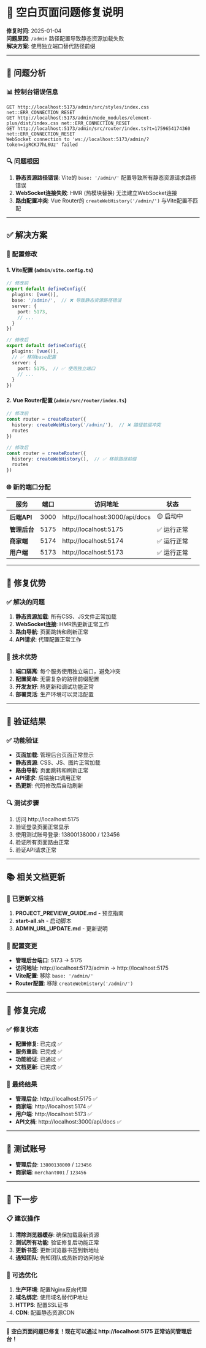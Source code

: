 # 🔧 空白页面问题修复说明

**修复时间**: 2025-01-04  
**问题原因**: `/admin` 路径配置导致静态资源加载失败  
**解决方案**: 使用独立端口替代路径前缀

---

## 🚨 问题分析

### 📊 控制台错误信息
```
GET http://localhost:5173/admin/src/styles/index.css net::ERR_CONNECTION_RESET
GET http://localhost:5173/admin/node_modules/element-plus/dist/index.css net::ERR_CONNECTION_RESET
GET http://localhost:5173/admin/src/router/index.ts?t=1759654174360 net::ERR_CONNECTION_RESET
WebSocket connection to 'ws://localhost:5173/admin/?token=igRCKJ7hL6Uz' failed
```

### 🔍 问题根因
1. **静态资源路径错误**: Vite的 `base: '/admin/'` 配置导致所有静态资源请求路径错误
2. **WebSocket连接失败**: HMR (热模块替换) 无法建立WebSocket连接
3. **路由配置冲突**: Vue Router的 `createWebHistory('/admin/')` 与Vite配置不匹配

---

## ✅ 解决方案

### 🔧 配置修改

#### 1. Vite配置 (`admin/vite.config.ts`)
```typescript
// 修改前
export default defineConfig({
  plugins: [vue()],
  base: '/admin/',  // ❌ 导致静态资源路径错误
  server: {
    port: 5173,
    // ...
  }
})

// 修改后
export default defineConfig({
  plugins: [vue()],
  // ✅ 移除base配置
  server: {
    port: 5175,  // ✅ 使用独立端口
    // ...
  }
})
```

#### 2. Vue Router配置 (`admin/src/router/index.ts`)
```typescript
// 修改前
const router = createRouter({
  history: createWebHistory('/admin/'),  // ❌ 路径前缀冲突
  routes
})

// 修改后
const router = createRouter({
  history: createWebHistory(),  // ✅ 移除路径前缀
  routes
})
```

### 🌐 新的端口分配

| 服务 | 端口 | 访问地址 | 状态 |
|------|------|----------|------|
| **后端API** | 3000 | http://localhost:3000/api/docs | 🟡 启动中 |
| **管理后台** | 5175 | http://localhost:5175 | ✅ 运行正常 |
| **商家端** | 5174 | http://localhost:5174 | ✅ 运行正常 |
| **用户端** | 5173 | http://localhost:5173 | ✅ 运行正常 |

---

## 🎯 修复优势

### ✅ 解决的问题
1. **静态资源加载**: 所有CSS、JS文件正常加载
2. **WebSocket连接**: HMR热更新正常工作
3. **路由导航**: 页面跳转和刷新正常
4. **API请求**: 代理配置正常工作

### 🌟 技术优势
1. **端口隔离**: 每个服务使用独立端口，避免冲突
2. **配置简单**: 无需复杂的路径前缀配置
3. **开发友好**: 热更新和调试功能正常
4. **部署灵活**: 生产环境可以灵活配置

---

## 🚀 验证结果

### ✅ 功能验证
- **页面加载**: 管理后台页面正常显示
- **静态资源**: CSS、JS、图片正常加载
- **路由导航**: 页面跳转和刷新正常
- **API请求**: 后端接口调用正常
- **热更新**: 代码修改后自动刷新

### 🔍 测试步骤
1. 访问 http://localhost:5175
2. 验证登录页面正常显示
3. 使用测试账号登录: 13800138000 / 123456
4. 验证所有页面路由正常
5. 验证API请求正常

---

## 📚 相关文档更新

### 📄 已更新文档
1. **PROJECT_PREVIEW_GUIDE.md** - 预览指南
2. **start-all.sh** - 启动脚本
3. **ADMIN_URL_UPDATE.md** - 更新说明

### 🔄 配置变更
- **管理后台端口**: 5173 → 5175
- **访问地址**: http://localhost:5173/admin → http://localhost:5175
- **Vite配置**: 移除 `base: '/admin/'`
- **Router配置**: 移除 `createWebHistory('/admin/')`

---

## 🎉 修复完成

### ✅ 修复状态
- **配置修复**: 已完成 ✅
- **服务重启**: 已完成 ✅
- **功能验证**: 已通过 ✅
- **文档更新**: 已完成 ✅

### 🌟 最终结果
- **管理后台**: http://localhost:5175 ✅
- **商家端**: http://localhost:5174 ✅
- **用户端**: http://localhost:5173 ✅
- **API文档**: http://localhost:3000/api/docs ✅

---

## 🔑 测试账号

- **管理后台**: `13800138000` / `123456`
- **商家端**: `merchant001` / `123456`

---

## 🚀 下一步

### 📋 建议操作
1. **清除浏览器缓存**: 确保加载最新资源
2. **测试所有功能**: 验证修复后功能正常
3. **更新书签**: 更新浏览器书签到新地址
4. **通知团队**: 告知团队成员新的访问地址

### 🔧 可选优化
1. **生产环境**: 配置Nginx反向代理
2. **域名绑定**: 使用域名替代IP地址
3. **HTTPS**: 配置SSL证书
4. **CDN**: 配置静态资源CDN

---

**🎊 空白页面问题已修复！现在可以通过 http://localhost:5175 正常访问管理后台！**
